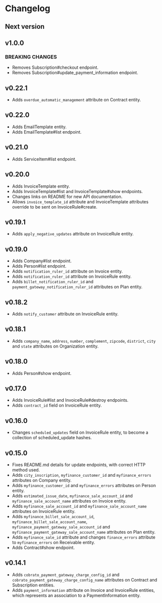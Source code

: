 # Changelog

## Next version

## v1.0.0
### BREAKING CHANGES
- Removes Subscription#checkout endpoint.
- Removes Subscription#update_payment_information endpoint.

## v0.22.1
- Adds `overdue_automatic_management` attribute on Contract entity.

## v0.22.0
- Adds EmailTemplate entity.
- Adds EmailTemplate#list endpoint.

## v0.21.0
- Adds ServiceItem#list endpoint.

## v0.20.0
- Adds InvoiceTemplate entity.
- Adds InvoiceTemplate#list and InvoiceTemplate#show endpoints.
- Changes links on README for new API documentation.
- Allows `invoice_template_id` attribute and InvoiceTemplate attributes override to be sent on InvoiceRule#create.

## v0.19.1
- Adds `apply_negative_updates` attribute on InvoiceRule entity.

## v0.19.0
- Adds Company#list endpoint.
- Adds Person#list endpoint.
- Adds `notification_ruler_id` attribute on Invoice entity.
- Adds `notification_ruler_id` attribute on InvoiceRule entity.
- Adds `billet_notification_ruler_id` and `payment_gateway_notification_ruler_id` attributes on Plan entity.

## v0.18.2
- Adds `notify_customer` attribute on InvoiceRule entity.

## v0.18.1
- Adds `company_name`, `address`, `number`, `complement`, `zipcode`, `district`, `city` and `state` attributes on Organization entity.

## v0.18.0
- Adds Person#show endpoint.

## v0.17.0
- Adds InvoiceRule#list and InvoiceRule#destroy endpoints.
- Adds `contract_id` field on InvoiceRule entity.

## v0.16.0
- Changes `scheduled_updates` field on InvoiceRule entity, to become a collection of scheduled_update hashes.

## v0.15.0
- Fixes README.md details for update endpoints, with correct HTTP method used.
- Adds `city_inscription`, `myfinance_customer_id` and `myfinance_errors` attributes on Company entity.
- Adds `myfinance_customer_id` and `myfinance_errors` attributes on Person entity.
- Adds `estimated_issue_date`, `myfinance_sale_account_id` and `myfinance_sale_account_name` attributes on Invoice entity.
- Adds `myfinance_sale_account_id` and `myfinance_sale_account_name` attributes on InvoiceRule entity.
- Adds `myfinance_billet_sale_account_id`, `myfinance_billet_sale_account_name`, `myfinance_payment_gateway_sale_account_id` and `myfinance_payment_gateway_sale_account_name` attributes on Plan entity.
- Adds `myfinance_sale_id` attribute and changes `finance_errors` attribute to `myfinance_errors` on Receivable entity.
- Adds Contract#show endpoint.

## v0.14.1

- Adds `cobrato_payment_gateway_charge_config_id` and `cobrato_payment_gateway_charge_config_name` attributes on Contract and Subscription entities.
- Adds `payment_information` attribute on Invoice and InvoiceRule entities, which represents an association to a PaymentInformation entity.
